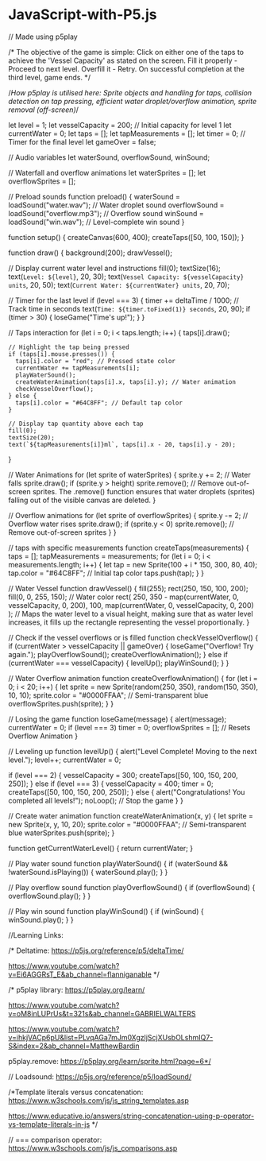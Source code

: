 # JavaScript-with-P5.js

// Made using p5play

/* The objective of the game is simple: Click on either one of the taps to achieve the 'Vessel Capacity' as stated on the screen. Fill it properly - Proceed to next level. Overfill it - Retry. On successful completion at the third level, game ends. */

/*How p5play is utilised here: Sprite objects and handling for taps, collision detection on tap pressing, efficient water droplet/overflow animation, sprite removal (off-screen)*/

let level = 1;
let vesselCapacity = 200; // Initial capacity for level 1
let currentWater = 0;
let taps = [];
let tapMeasurements = [];
let timer = 0; // Timer for the final level
let gameOver = false;

// Audio variables
let waterSound, overflowSound, winSound;

// Waterfall and overflow animations
let waterSprites = [];
let overflowSprites = [];

// Preload sounds
function preload() {
  waterSound = loadSound("water.wav"); // Water droplet sound
  overflowSound = loadSound("overflow.mp3"); // Overflow sound
  winSound = loadSound("win.wav"); // Level-complete win sound
}

function setup() {
  createCanvas(600, 400);
  createTaps([50, 100, 150]);
}

function draw() {
  background(200);
  drawVessel();

  // Display current water level and instructions
  fill(0);
  textSize(16);
  text(`Level: ${level}`, 20, 30);
  text(`Vessel Capacity: ${vesselCapacity} units`, 20, 50);
  text(`Current Water: ${currentWater} units`, 20, 70);

  // Timer for the last level
  if (level === 3) {
    timer += deltaTime / 1000; // Track time in seconds
    text(`Time: ${timer.toFixed(1)} seconds`, 20, 90);
    if (timer > 30) {
      loseGame("Time's up!");
    }
  }

  // Taps interaction
  for (let i = 0; i < taps.length; i++) {
    taps[i].draw();

    // Highlight the tap being pressed
    if (taps[i].mouse.presses()) {
      taps[i].color = "red"; // Pressed state color
      currentWater += tapMeasurements[i];
      playWaterSound();
      createWaterAnimation(taps[i].x, taps[i].y); // Water animation
      checkVesselOverflow();
    } else {
      taps[i].color = "#64C8FF"; // Default tap color
    }

    // Display tap quantity above each tap
    fill(0);
    textSize(20);
    text(`${tapMeasurements[i]}ml`, taps[i].x - 20, taps[i].y - 20);
  }

  // Water Animations
  for (let sprite of waterSprites) {
    sprite.y += 2; // Water falls
    sprite.draw();
    if (sprite.y > height) sprite.remove(); // Remove out-of-screen sprites. The .remove() function ensures that water droplets (sprites) falling out of the visible canvas are deleted.
  }

  // Overflow animations
  for (let sprite of overflowSprites) {
    sprite.y -= 2; // Overflow water rises
    sprite.draw();
    if (sprite.y < 0) sprite.remove(); // Remove out-of-screen sprites
  }
}

// taps with specific measurements
function createTaps(measurements) {
  taps = [];
  tapMeasurements = measurements;
  for (let i = 0; i < measurements.length; i++) {
    let tap = new Sprite(100 + i * 150, 300, 80, 40);
    tap.color = "#64C8FF"; // Initial tap color
    taps.push(tap);
  }
}

// Water Vessel
function drawVessel() {
  fill(255);
  rect(250, 150, 100, 200);
  fill(0, 0, 255, 150); // Water color
  rect(
    250,
    350 - map(currentWater, 0, vesselCapacity, 0, 200),
    100,
    map(currentWater, 0, vesselCapacity, 0, 200)
  ); // Maps the water level to a visual height, making sure that as water level increases, it fills up the rectangle representing the vessel proportionally.
}

// Check if the vessel overflows or is filled
function checkVesselOverflow() {
  if (currentWater > vesselCapacity || gameOver) {
    loseGame("Overflow! Try again.");
    playOverflowSound();
    createOverflowAnimation();
  } else if (currentWater === vesselCapacity) {
    levelUp();
    playWinSound();
  }
}

// Water Overflow animation
function createOverflowAnimation() {
  for (let i = 0; i < 20; i++) {
    let sprite = new Sprite(random(250, 350), random(150, 350), 10, 10);
    sprite.color = "#0000FFAA"; // Semi-transparent blue
    overflowSprites.push(sprite);
  }
}

// Losing the game
function loseGame(message) {
  alert(message);
  currentWater = 0;
  if (level === 3) timer = 0;
  overflowSprites = []; // Resets Overflow Animation
}

// Leveling up
function levelUp() {
  alert("Level Complete! Moving to the next level.");
  level++;
  currentWater = 0;

  if (level === 2) {
    vesselCapacity = 300;
    createTaps([50, 100, 150, 200, 250]);
  } else if (level === 3) {
    vesselCapacity = 400;
    timer = 0;
    createTaps([50, 100, 150, 200, 250]);
  } else {
    alert("Congratulations! You completed all levels!");
    noLoop(); // Stop the game
  }
}

// Create water animation
function createWaterAnimation(x, y) {
  let sprite = new Sprite(x, y, 10, 20);
  sprite.color = "#0000FFAA"; // Semi-transparent blue
  waterSprites.push(sprite);
}

function getCurrentWaterLevel() {
  return currentWater;
}

// Play water sound
function playWaterSound() {
  if (waterSound && !waterSound.isPlaying()) {
    waterSound.play();
  }
}

// Play overflow sound
function playOverflowSound() {
  if (overflowSound) {
    overflowSound.play();
  }
}

// Play win sound
function playWinSound() {
  if (winSound) {
    winSound.play();
  }
}

//Learning Links:

/* Deltatime: https://p5js.org/reference/p5/deltaTime/

 https://www.youtube.com/watch?v=Ei6AGGRsT_E&ab_channel=flanniganable */

/* p5play library: https://p5play.org/learn/

https://www.youtube.com/watch?v=oM8inLUPrUs&t=321s&ab_channel=GABRIELWALTERS

https://www.youtube.com/watch?v=ihkjVACp6pU&list=PLvqAGa7mJm0XgzljScjXUsbOLshmIQ7-S&index=2&ab_channel=MatthewBardin

p5play.remove: https://p5play.org/learn/sprite.html?page=6*/

// Loadsound: https://p5js.org/reference/p5/loadSound/

/*Template literals versus concatenation: https://www.w3schools.com/js/js_string_templates.asp

https://www.educative.io/answers/string-concatenation-using-p-operator-vs-template-literals-in-js */

// === comparison operator: https://www.w3schools.com/js/js_comparisons.asp
